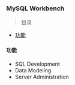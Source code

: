 ### MySQL Workbench

> 目录
* [功能](#功能)

#### 功能
* SQL Development
* Data Modeling
* Server Administration